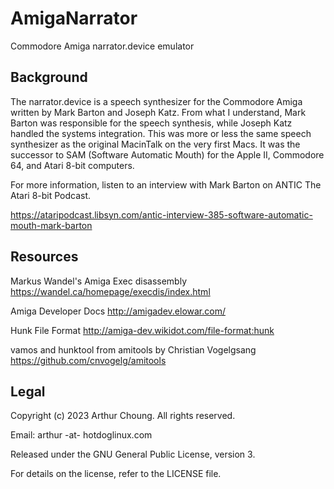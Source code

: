 # AmigaNarrator

Commodore Amiga narrator.device emulator

## Background

The narrator.device is a speech synthesizer for the Commodore Amiga written by
Mark Barton and Joseph Katz. From what I understand, Mark Barton was responsible
for the speech synthesis, while Joseph Katz handled the systems integration. This
was more or less the same speech synthesizer as the original MacinTalk on the
very first Macs. It was the successor to SAM (Software Automatic Mouth) for the
Apple II, Commodore 64, and Atari 8-bit computers.

For more information, listen to an interview with Mark Barton on ANTIC The
Atari 8-bit Podcast.

https://ataripodcast.libsyn.com/antic-interview-385-software-automatic-mouth-mark-barton

## Resources

Markus Wandel's Amiga Exec disassembly
https://wandel.ca/homepage/execdis/index.html

Amiga Developer Docs
http://amigadev.elowar.com/
 
Hunk File Format
http://amiga-dev.wikidot.com/file-format:hunk

vamos and hunktool from amitools by Christian Vogelgsang
https://github.com/cnvogelg/amitools

## Legal

Copyright (c) 2023 Arthur Choung. All rights reserved.

Email: arthur -at- hotdoglinux.com

Released under the GNU General Public License, version 3.

For details on the license, refer to the LICENSE file.

